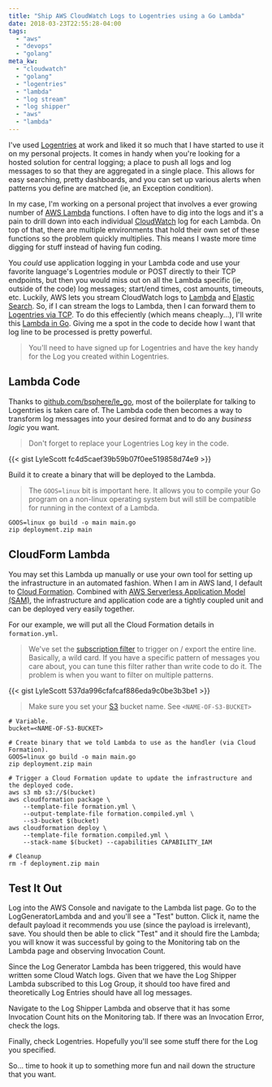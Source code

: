 ```yaml
---
title: "Ship AWS CloudWatch Logs to Logentries using a Go Lambda"
date: 2018-03-23T22:55:28-04:00
tags:
  - "aws"
  - "devops"
  - "golang"
meta_kw:
  - "cloudwatch"
  - "golang"
  - "logentries"
  - "lambda"
  - "log stream"
  - "log shipper"
  - "aws"
  - "lambda"
---
```


I've used [Logentries](https://logentries.com) at work and liked it so much that I have started to
use it on my personal projects. It comes in handy when you're looking for a hosted solution for
central logging; a place to push all logs and log messages to so that they are aggregated in
a single place. This allows for easy searching, pretty dashboards, and you can set up various
alerts when patterns you define are matched (ie, an Exception condition).

In my case, I'm working on a personal project that involves a ever growing number of
[AWS Lambda](https://aws.amazon.com/lambda/) functions. I often have to dig into the logs and it's
a pain to drill down into each individual [CloudWatch](https://aws.amazon.com/cloudwatch/) log for
each Lambda. On top of that, there are multiple environments that hold their own set of these
functions so the problem quickly multiplies. This means I waste more time digging for stuff instead
of having fun coding.

You _could_ use application logging in your Lambda code and use your favorite language's Logentries
module or POST directly to their TCP endpoints, but then you would miss out on all the Lambda
specific (ie, outside of the code) log messages; start/end times, cost amounts, timeouts, etc.
Luckily, AWS lets you stream CloudWatch logs to
[Lambda](https://docs.aws.amazon.com/AmazonCloudWatch/latest/logs/Subscriptions.html) and
[Elastic Search](https://docs.aws.amazon.com/AmazonCloudWatch/latest/logs/CWL_ES_Stream.html). So,
if I can stream the logs to Lambda, then I can forward them to
[Logentries via TCP](https://docs.logentries.com/docs/input-token/). To do this effeciently
(which means cheaply...), I'll write this
[Lambda in Go](https://aws.amazon.com/blogs/compute/announcing-go-support-for-aws-lambda/). Giving
me a spot in the code to decide how I want that log line to be processed is pretty powerful.

> You'll need to have signed up for Logentries and have the key handy for the Log you created within Logentries.

## Lambda Code

Thanks to [github.com/bsphere/le_go](https://github.com/bsphere/le_go), most of the boilerplate
for talking to Logentries is taken care of. The Lambda code then becomes a way to transform log
messages into your desired format and to do any _business logic_ you want.

> Don't forget to replace your Logentries Log key in the code.

{{< gist LyleScott fc4d5caef39b59b07f0ee519858d74e9 >}}

Build it to create a binary that will be deployed to the Lambda.

> The `GOOS=linux` bit is important here. It allows you to compile your Go program on a non-linux operating system but will still be compatible for running in the context of a Lambda.

```shell
GOOS=linux go build -o main main.go
zip deployment.zip main
```

## CloudForm Lambda

You may set this Lambda up manually or use your own tool for setting up the infrastructure in an
automated fashion. When I am in AWS land, I default to
[Cloud Formation](https://aws.amazon.com/cloudformation/). Combined with
[AWS Serverless Application Model (SAM)](https://docs.aws.amazon.com/lambda/latest/dg/serverless_app.html),
the infrastructure and application code are a tightly coupled unit and can be deployed very easily
together.

For our example, we will put all the Cloud Formation details in `formation.yml`.

> We've set the [subscription filter](https://docs.aws.amazon.com/AmazonCloudWatch/latest/logs/CreateSubscriptionFilter.html) to trigger on / export the entire line. Basically, a wild card. If you have a specific pattern of messages you care about, you can tune this filter rather than write code to do it. The problem is when you want to filter on multiple patterns.

{{< gist LyleScott 537da996cfafcaf886eda9c0be3b3be1 >}}

> Make sure you set your [S3](https://aws.amazon.com/s3/)  bucket name. See `<NAME-OF-S3-BUCKET>`

```shell
# Variable.
bucket=<NAME-OF-S3-BUCKET>

# Create binary that we told Lambda to use as the handler (via Cloud Formation).
GOOS=linux go build -o main main.go
zip deployment.zip main

# Trigger a Cloud Formation update to update the infrastructure and the deployed code.
aws s3 mb s3://$(bucket)
aws cloudformation package \
    --template-file formation.yml \
    --output-template-file formation.compiled.yml \
    --s3-bucket $(bucket)
aws cloudformation deploy \
    --template-file formation.compiled.yml \
    --stack-name $(bucket) --capabilities CAPABILITY_IAM

# Cleanup
rm -f deployment.zip main
```

## Test It Out

Log into the AWS Console and navigate to the Lambda list page. Go to the LogGeneratorLambda and
and you'll see a "Test" button. Click it, name the default payload it recommends you use (since
the payload is irrelevant), save. You should then be able to click "Test" and it should fire
the Lambda; you will know it was successful by going to the Monitoring tab on the Lambda page and
observing Invocation Count.

Since the Log Generator Lambda has been triggered, this would have written some Cloud Watch logs.
Given that we have the Log Shipper Lambda subscribed to this Log Group, it should too have fired
and theoretically Log Entries should have all log messages.

Navigate to the Log Shipper Lambda and observe that it has some Invocation Count hits on the
Monitoring tab. If there was an Invocation Error, check the logs.

Finally, check Logentries. Hopefully you'll see some stuff there for the Log you specified.

So... time to hook it up to something more fun and nail down the structure that you want.
